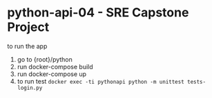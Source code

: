 # python-api-04 - SRE Capstone Project


 to run the app

1. go to {root}/python
2. run docker-compose build
3. run docker-compose up
4. to run test `docker exec -ti pythonapi python -m unittest tests-login.py`


